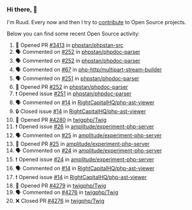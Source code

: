 ### Hi there, 👋

I'm Ruud. Every now and then I try to [contribute](https://github.com/pulls?q=+is%3Apr+author%3Aruudk+archived%3Afalse+is%3Apublic+) to Open Source projects.

Below you can find some recent Open Source activity:

<!--START_SECTION:activity-->
1. 💪 Opened PR [#3413](https://github.com/phpstan/phpstan-src/pull/3413) in [phpstan/phpstan-src](https://github.com/phpstan/phpstan-src)
2. 🗣 Commented on [#252](https://github.com/phpstan/phpdoc-parser/pull/252#issuecomment-2333893278) in [phpstan/phpdoc-parser](https://github.com/phpstan/phpdoc-parser)
3. 🗣 Commented on [#252](https://github.com/phpstan/phpdoc-parser/pull/252#issuecomment-2333874700) in [phpstan/phpdoc-parser](https://github.com/phpstan/phpdoc-parser)
4. 🗣 Commented on [#67](https://github.com/php-http/multipart-stream-builder/pull/67#issuecomment-2333850922) in [php-http/multipart-stream-builder](https://github.com/php-http/multipart-stream-builder)
5. 🗣 Commented on [#251](https://github.com/phpstan/phpdoc-parser/issues/251#issuecomment-2333850366) in [phpstan/phpdoc-parser](https://github.com/phpstan/phpdoc-parser)
6. 💪 Opened PR [#252](https://github.com/phpstan/phpdoc-parser/pull/252) in [phpstan/phpdoc-parser](https://github.com/phpstan/phpdoc-parser)
7. ❗ Opened issue [#251](https://github.com/phpstan/phpdoc-parser/issues/251) in [phpstan/phpdoc-parser](https://github.com/phpstan/phpdoc-parser)
8. 🗣 Commented on [#14](https://github.com/RightCapitalHQ/php-ast-viewer/issues/14#issuecomment-2333765122) in [RightCapitalHQ/php-ast-viewer](https://github.com/RightCapitalHQ/php-ast-viewer)
9. 🔒 Closed issue [#14](https://github.com/RightCapitalHQ/php-ast-viewer/issues/14) in [RightCapitalHQ/php-ast-viewer](https://github.com/RightCapitalHQ/php-ast-viewer)
10. 💪 Opened PR [#4280](https://github.com/twigphp/Twig/pull/4280) in [twigphp/Twig](https://github.com/twigphp/Twig)
11. ❗ Opened issue [#26](https://github.com/amplitude/experiment-php-server/issues/26) in [amplitude/experiment-php-server](https://github.com/amplitude/experiment-php-server)
12. 🗣 Commented on [#25](https://github.com/amplitude/experiment-php-server/pull/25#issuecomment-2331518495) in [amplitude/experiment-php-server](https://github.com/amplitude/experiment-php-server)
13. 💪 Opened PR [#25](https://github.com/amplitude/experiment-php-server/pull/25) in [amplitude/experiment-php-server](https://github.com/amplitude/experiment-php-server)
14. 🗣 Commented on [#24](https://github.com/amplitude/experiment-php-server/issues/24#issuecomment-2331394677) in [amplitude/experiment-php-server](https://github.com/amplitude/experiment-php-server)
15. ❗ Opened issue [#24](https://github.com/amplitude/experiment-php-server/issues/24) in [amplitude/experiment-php-server](https://github.com/amplitude/experiment-php-server)
16. 🗣 Commented on [#14](https://github.com/RightCapitalHQ/php-ast-viewer/issues/14#issuecomment-2331039085) in [RightCapitalHQ/php-ast-viewer](https://github.com/RightCapitalHQ/php-ast-viewer)
17. ❗ Opened issue [#14](https://github.com/RightCapitalHQ/php-ast-viewer/issues/14) in [RightCapitalHQ/php-ast-viewer](https://github.com/RightCapitalHQ/php-ast-viewer)
18. 💪 Opened PR [#4279](https://github.com/twigphp/Twig/pull/4279) in [twigphp/Twig](https://github.com/twigphp/Twig)
19. 🗣 Commented on [#4276](https://github.com/twigphp/Twig/pull/4276#issuecomment-2330712271) in [twigphp/Twig](https://github.com/twigphp/Twig)
20. ❌ Closed PR [#4276](https://github.com/twigphp/Twig/pull/4276) in [twigphp/Twig](https://github.com/twigphp/Twig)
<!--END_SECTION:activity-->
